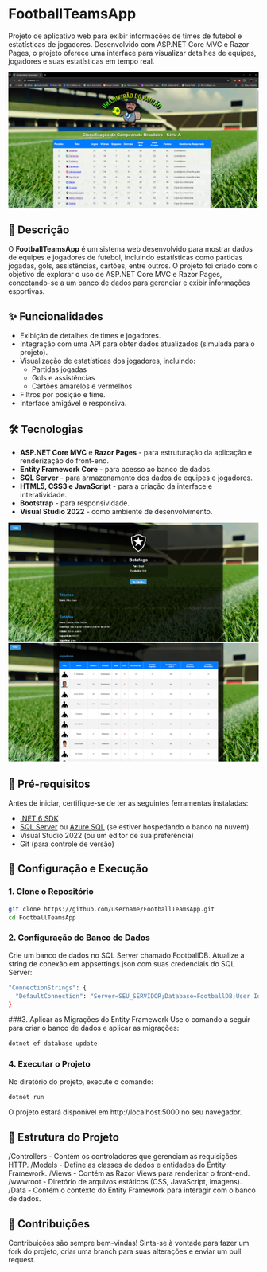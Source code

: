 # FootballTeamsApp

Projeto de aplicativo web para exibir informações de times de futebol e estatísticas de jogadores. Desenvolvido com ASP.NET Core MVC e Razor Pages, o projeto oferece uma interface para visualizar detalhes de equipes, jogadores e suas estatísticas em tempo real.

![Tabela](wwwroot/img/tabelaimg.png)

## 📄 Descrição

O **FootballTeamsApp** é um sistema web desenvolvido para mostrar dados de equipes e jogadores de futebol, incluindo estatísticas como partidas jogadas, gols, assistências, cartões, entre outros. O projeto foi criado com o objetivo de explorar o uso de ASP.NET Core MVC e Razor Pages, conectando-se a um banco de dados para gerenciar e exibir informações esportivas.

## ✨ Funcionalidades

- Exibição de detalhes de times e jogadores.
- Integração com uma API para obter dados atualizados (simulada para o projeto).
- Visualização de estatísticas dos jogadores, incluindo:
  - Partidas jogadas
  - Gols e assistências
  - Cartões amarelos e vermelhos
- Filtros por posição e time.
- Interface amigável e responsiva.

## 🛠️ Tecnologias

- **ASP.NET Core MVC** e **Razor Pages** - para estruturação da aplicação e renderização do front-end.
- **Entity Framework Core** - para acesso ao banco de dados.
- **SQL Server** - para armazenamento dos dados de equipes e jogadores.
- **HTML5, CSS3 e JavaScript** - para a criação da interface e interatividade.
- **Bootstrap** - para responsividade.
- **Visual Studio 2022** - como ambiente de desenvolvimento.

![Tabela](wwwroot/img/teamimg.png)
![Tabela](wwwroot/img/jogadoresimg.png)

## 📝 Pré-requisitos

Antes de iniciar, certifique-se de ter as seguintes ferramentas instaladas:

- [.NET 6 SDK](https://dotnet.microsoft.com/download/dotnet/6.0)
- [SQL Server](https://www.microsoft.com/pt-br/sql-server/sql-server-downloads) ou [Azure SQL](https://azure.microsoft.com/pt-br/services/sql-database/) (se estiver hospedando o banco na nuvem)
- Visual Studio 2022 (ou um editor de sua preferência)
- Git (para controle de versão)

## 🚀 Configuração e Execução

### 1. Clone o Repositório

```bash
git clone https://github.com/username/FootballTeamsApp.git
cd FootballTeamsApp
```

### 2. Configuração do Banco de Dados
Crie um banco de dados no SQL Server chamado FootballDB.
Atualize a string de conexão em appsettings.json com suas credenciais do SQL Server:
```bash
"ConnectionStrings": {
  "DefaultConnection": "Server=SEU_SERVIDOR;Database=FootballDB;User Id=SEU_USUARIO;Password=SUA_SENHA;"
}
```

###3. Aplicar as Migrações do Entity Framework
Use o comando a seguir para criar o banco de dados e aplicar as migrações:

```bash
dotnet ef database update
```
### 4. Executar o Projeto
No diretório do projeto, execute o comando:

```bash
dotnet run
```
O projeto estará disponível em http://localhost:5000 no seu navegador.

## 📂 Estrutura do Projeto
/Controllers - Contém os controladores que gerenciam as requisições HTTP.
/Models - Define as classes de dados e entidades do Entity Framework.
/Views - Contém as Razor Views para renderizar o front-end.
/wwwroot - Diretório de arquivos estáticos (CSS, JavaScript, imagens).
/Data - Contém o contexto do Entity Framework para interagir com o banco de dados.

## 🤝 Contribuições
Contribuições são sempre bem-vindas! Sinta-se à vontade para fazer um fork do projeto, criar uma branch para suas alterações e enviar um pull request.

